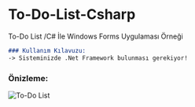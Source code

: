 # To-Do-List-Csharp

To-Do List /C# İle Windows Forms Uygulaması Örneği

```markdown
### Kullanım Kılavuzu:
-> Sisteminizde .Net Framework bulunması gerekiyor!
```
### Önizleme:

![To-Do List](https://user-images.githubusercontent.com/90040826/152172360-78407a05-1245-4dba-af4b-62a26a2a703b.png)

